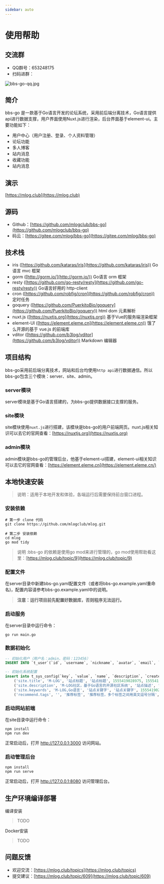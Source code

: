 ```yaml
---
sidebar: auto
---
```


# 使用帮助

## 交流群

- QQ群号：653248175
- 扫码进群：

![bbs-go-qq.jpg](https://i.loli.net/2019/09/12/eiKSXycnDB7R6Gw.jpg)

## 简介

bbs-go 是一款基于Go语言开发的论坛系统，采用前后端分离技术，Go语言提供api进行数据支撑，用户界面使用Nuxt.js进行渲染，后台界面基于element-ui。主要功能如下：

- 用户中心（用户注册、登录、个人资料管理）
- 论坛功能
- 多人博客
- 站内消息
- 收藏功能
- 站内消息

## 演示

[https://mlog.club](https://mlog.club)

## 源码

- Github：[https://github.com/mlogclub/bbs-go](https://github.com/mlogclub/bbs-go)
- 码云：[https://gitee.com/mlog/bbs-go](https://gitee.com/mlog/bbs-go)

## 技术栈

- iris ([https://github.com/kataras/iris](https://github.com/kataras/iris)) Go语言 mvc 框架
- gorm ([http://gorm.io/](http://gorm.io/)) Go语言 orm 框架
- resty ([https://github.com/go-resty/resty](https://github.com/go-resty/resty)) Go语言好用的 http-client
- cron ([https://github.com/robfig/cron](https://github.com/robfig/cron)) 定时任务
- goquery ([https://github.com/PuerkitoBio/goquery](https://github.com/PuerkitoBio/goquery)) html dom 元素解析
- nuxt.js ([https://nuxtjs.org](https://nuxtjs.org)) 基于Vue的服务端渲染框架
- element-UI ([https://element.eleme.cn](https://element.eleme.cn)) 饿了么开源的基于 vue.js 的前端库
- vditor ([https://github.com/b3log/vditor](https://github.com/b3log/vditor)) Markdown 编辑器

## 项目结构

bbs-go采用前后端分离技术，网站和后台均使用`http api`进行数据通信。所以bbs-go包含三个模块：server、site、admin。

### server模块

server模块是基于Go语言搭建的，为bbs-go提供数据接口支撑的服务。

### site模块

site模块使用`nuxt.js`进行搭建，该模块是bbs-go的用户前端网页。nuxt.js相关知识可以去它的官网查看：[https://nuxtjs.org](https://nuxtjs.org)

### admin模块

admin模块是bbs-go的管理后台，他基于element-ui搭建，element-ui相关知识可以去它的官网查看：[https://element.eleme.cn](https://element.eleme.cn/)

## 本地快速安装

> 说明：适用于本地开发和体验，各端运行后需要保持前台窗口进程。

### 安装依赖

```shell
# 第一步 clone 代码
git clone https://github.com/mlogclub/mlog.git

# 第二步 安装依赖
cd mlog
go mod tidy
```
> 说明  :bbs-go 的依赖是使用go mod来进行管理的，go mod使用帮助看这里：[https://mlog.club/topic/9](https://mlog.club/topic/9)

### 配置文件

在server目录中新建bbs-go.yaml配置文件（或者将bbs-go.example.yaml重命名)，配置内容请参考bbs-go.example.yaml中的说明。

> **注意：运行项目前先配置好数据库，否则程序无法运行。**

### 启动服务
在server目录中运行命令：
```shell
go run main.go
```

### 数据初始化

```sql
-- 初始化用户（用户名：admin、密码：123456）
INSERT INTO `t_user`(`id`, `username`, `nickname`, `avatar`, `email`, `password`, `status`, `create_time`, `update_time`, `roles`, `type`, `description`) VALUES (1, 'admin', '管理员', '', '', '$2a$10$ofA39bAFMpYpIX/Xiz7jtOMH9JnPvYfPRlzHXqAtLPFpbE/cLdjmS', 0, 1555419028975, 1555419028975, '管理员', 0, '轻轻地我走了，正如我轻轻的来。');

-- 初始化系统配置
insert into t_sys_config(`key`, `value`, `name`, `description`, `create_time`, `update_time`) values
    ('site.title', 'M-LOG', '站点标题', '站点标题', 1555419028975, 1555419028975),
    ('site.description', 'M-LOG社区，基于Go语言的开源社区系统', '站点描述', '站点描述', 1555419028975, 1555419028975),
    ('site.keywords', 'M-LOG,Go语言', '站点关键字', '站点关键字', 1555419028975, 1555419028975),
    ('recommend.tags', '', '推荐标签', '推荐标签，多个标签之间用英文逗号分隔', 1555419028975, 1555419028975);
```

### 启动网站前端
在site目录中运行命令：
```shell
npm install
npm run dev
```
正常启动后，打开 http://127.0.0.1:3000 访问网站。

### 启动管理后台

```shell
npm install
npm run serve
```
正常启动后，打开 http://127.0.0.1:8080 访问管理后台。

## 生产环境编译部署

编译安装

> TODO

Docker安装

> TODO

## 问题反馈

- 欢迎交流：[https://mlog.club/topics](https://mlog.club/topics)
- 提交建议：[https://mlog.club/topic/609](https://mlog.club/topic/609)